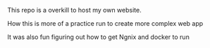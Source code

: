 
This repo is a overkill to host my own website.

How this is more of a practice run to create more complex web app

It was also fun figuring out how to get Ngnix and docker to run
